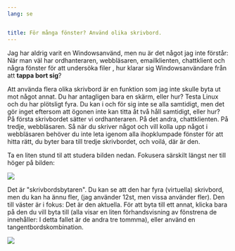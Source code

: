 ```yaml
---
lang: se


title: För många fönster? Använd olika skrivbord.
---
```


Jag har aldrig varit en Windowsanvänd, men nu är det något jag inte förstår: När man väl har ordhanteraren, webbläsaren, emailklienten, chattklient och några fönster för att undersöka filer
, hur klarar sig Windowsanvändare från att <b>tappa bort sig</b>?

Att använda flera olika skrivbord är en funktion som jag inte skulle byta ut mot något annat.
Du har antagligen bara en skärm, eller hur? Testa Linux och du har plötsligt fyra.
Du kan i och för sig inte se alla samtidigt, men det gör inget eftersom att ögonen inte kan titta åt två håll samtidigt, eller hur?
På första skrivbordet sätter vi ordhanteraren. På det andra, chattklienten. På tredje, webbläsaren. Så när du skriver något och
vill kolla upp något i webbläsaren behöver du inte leta igenom alla ihopklumpade fönster för att hitta rätt, du byter bara till tredje skrivbordet, och voilá, där är den.

Ta en liten stund til att studera bilden nedan. Fokusera särskilt längst ner till höger på bilden:

<img src="Images/workspaces.png" border="0"/>

Det är "skrivbordsbytaren". Du kan se att den har fyra (virtuella) skrivbord, men du kan ha ännu fler, (jag använder 12st, men vissa använder fler). 
Den till väster är i fokus: Det är den aktuella. För att byta till ett annat, klicka bara på den du vill byta till (alla visar en liten förhandsvisning av fönstrena de innehåller:
I detta fallet är de andra tre tommma), eller använd en tangentbordskombination.

<img src="Images/workspaces_full.png" border="0"/>




